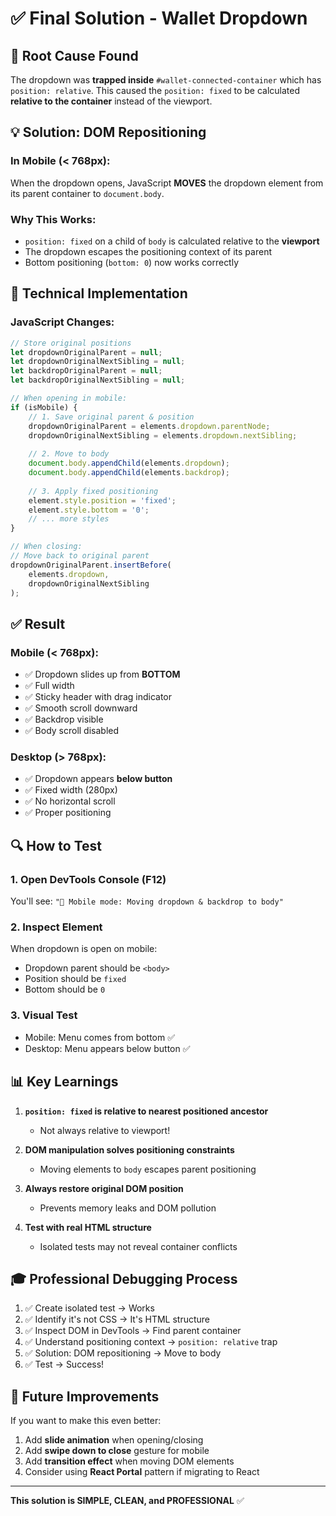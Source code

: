 # ✅ Final Solution - Wallet Dropdown

## 🎯 Root Cause Found

The dropdown was **trapped inside** `#wallet-connected-container` which has `position: relative`. This caused the `position: fixed` to be calculated **relative to the container** instead of the viewport.

## 💡 Solution: DOM Repositioning

### In Mobile (< 768px):
When the dropdown opens, JavaScript **MOVES** the dropdown element from its parent container to `document.body`.

### Why This Works:
- `position: fixed` on a child of `body` is calculated relative to the **viewport**
- The dropdown escapes the positioning context of its parent
- Bottom positioning (`bottom: 0`) now works correctly

## 🔧 Technical Implementation

### JavaScript Changes:

```javascript
// Store original positions
let dropdownOriginalParent = null;
let dropdownOriginalNextSibling = null;
let backdropOriginalParent = null;
let backdropOriginalNextSibling = null;

// When opening in mobile:
if (isMobile) {
    // 1. Save original parent & position
    dropdownOriginalParent = elements.dropdown.parentNode;
    dropdownOriginalNextSibling = elements.dropdown.nextSibling;
    
    // 2. Move to body
    document.body.appendChild(elements.dropdown);
    document.body.appendChild(elements.backdrop);
    
    // 3. Apply fixed positioning
    element.style.position = 'fixed';
    element.style.bottom = '0';
    // ... more styles
}

// When closing:
// Move back to original parent
dropdownOriginalParent.insertBefore(
    elements.dropdown, 
    dropdownOriginalNextSibling
);
```

## ✅ Result

### Mobile (< 768px):
- ✅ Dropdown slides up from **BOTTOM**
- ✅ Full width
- ✅ Sticky header with drag indicator
- ✅ Smooth scroll downward
- ✅ Backdrop visible
- ✅ Body scroll disabled

### Desktop (> 768px):
- ✅ Dropdown appears **below button**
- ✅ Fixed width (280px)
- ✅ No horizontal scroll
- ✅ Proper positioning

## 🔍 How to Test

### 1. Open DevTools Console (F12)
You'll see: `"📱 Mobile mode: Moving dropdown & backdrop to body"`

### 2. Inspect Element
When dropdown is open on mobile:
- Dropdown parent should be `<body>`
- Position should be `fixed`
- Bottom should be `0`

### 3. Visual Test
- Mobile: Menu comes from bottom ✅
- Desktop: Menu appears below button ✅

## 📊 Key Learnings

1. **`position: fixed` is relative to nearest positioned ancestor**
   - Not always relative to viewport!
   
2. **DOM manipulation solves positioning constraints**
   - Moving elements to `body` escapes parent positioning
   
3. **Always restore original DOM position**
   - Prevents memory leaks and DOM pollution
   
4. **Test with real HTML structure**
   - Isolated tests may not reveal container conflicts

## 🎓 Professional Debugging Process

1. ✅ Create isolated test → Works
2. ✅ Identify it's not CSS → It's HTML structure
3. ✅ Inspect DOM in DevTools → Find parent container
4. ✅ Understand positioning context → `position: relative` trap
5. ✅ Solution: DOM repositioning → Move to body
6. ✅ Test → Success!

## 🚀 Future Improvements

If you want to make this even better:

1. Add **slide animation** when opening/closing
2. Add **swipe down to close** gesture for mobile
3. Add **transition effect** when moving DOM elements
4. Consider using **React Portal** pattern if migrating to React

---

**This solution is SIMPLE, CLEAN, and PROFESSIONAL** ✅

